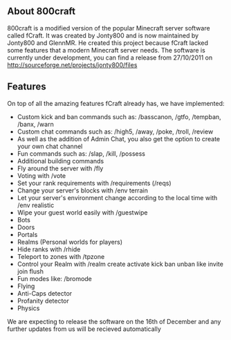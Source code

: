 ## About 800craft
800craft is a modified version of the popular Minecraft server software called fCraft. It was created by Jonty800 and is now maintained by Jonty800 and GlennMR. He created this project because fCraft lacked some features that a modern Minecraft server needs.
The software is currently under development, you can find a release from 27/10/2011 on http://sourceforge.net/projects/jonty800/files
## Features

On top of all the amazing features fCraft already has, we have implemented:

* Custom kick and ban commands such as: /basscanon, /gtfo, /tempban, /banx, /warn
* Custom chat commands such as: /high5, /away, /poke, /troll, /review
* As well as the addition of Admin Chat, you also get the option to create your own chat channel
* Fun commands such as: /slap, /kill, /possess
* Additional building commands
* Fly around the server with /fly
* Voting with /vote
* Set your rank requirements with /requirements (/reqs)
* Change your server's blocks with /env terrain
* Let your server's environment change according to the local time with /env realistic
* Wipe your guest world easily with /guestwipe
* Bots
* Doors
* Portals
* Realms (Personal worlds for players)
* Hide ranks with /rhide
* Teleport to zones with /tpzone
* Control your Realm with /realm create activate kick ban unban like invite join flush
* Fun modes like: /bromode
* Flying
* Anti-Caps detector
* Profanity detector
* Physics



We are expecting to release the software on the 16th of December and any further updates from us will be recieved automatically